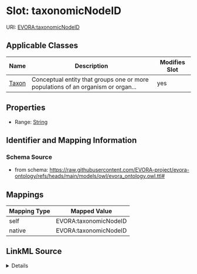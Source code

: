 

# Slot: taxonomicNodeID



URI: [EVORA:taxonomicNodeID](https://raw.githubusercontent.com/EVORA-project/evora-ontology/refs/heads/main/models/owl/evora_ontology.owl.ttl#taxonomicNodeID)



<!-- no inheritance hierarchy -->





## Applicable Classes

| Name | Description | Modifies Slot |
| --- | --- | --- |
| [Taxon](Taxon.md) | Conceptual entity that groups one or more populations of an organism or organ... |  yes  |







## Properties

* Range: [String](String.md)





## Identifier and Mapping Information







### Schema Source


* from schema: https://raw.githubusercontent.com/EVORA-project/evora-ontology/refs/heads/main/models/owl/evora_ontology.owl.ttl#




## Mappings

| Mapping Type | Mapped Value |
| ---  | ---  |
| self | EVORA:taxonomicNodeID |
| native | EVORA:taxonomicNodeID |




## LinkML Source

<details>
```yaml
name: taxonomicNodeID
from_schema: https://raw.githubusercontent.com/EVORA-project/evora-ontology/refs/heads/main/models/owl/evora_ontology.owl.ttl#
rank: 1000
alias: taxonomicNodeID
domain_of:
- Taxon
range: string

```
</details>